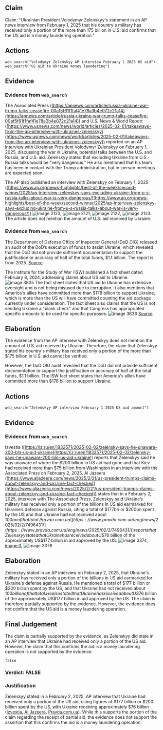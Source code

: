 ## Claim
Claim: "Ukrainian President Volodymyr Zelenskyy's statement in an AP news interview from February 1, 2025 that his country's military has received only a portion of the more than 175 billion in U.S. aid confirms that the US aid is a money laundering operation."

## Actions
```
web_search("Volodymyr Zelenskyy AP interview February 1 2025 US aid")
web_search("US aid to Ukraine money laundering")
```

## Evidence
### Evidence from `web_search`
The Associated Press ([https://apnews.com/article/russia-ukraine-war-trump-talks-ceasefire-00af5f61f1faf41e78a3b4e072c21a14](https://apnews.com/article/russia-ukraine-war-trump-talks-ceasefire-00af5f61f1faf41e78a3b4e072c21a14)) and U.S. News & World Report ([https://www.usnews.com/news/world/articles/2025-02-01/takeaways-from-the-ap-interview-with-ukraines-zelenskyy](https://www.usnews.com/news/world/articles/2025-02-01/takeaways-from-the-ap-interview-with-ukraines-zelenskyy)) reported on an AP interview with Ukrainian President Volodymyr Zelenskyy on February 1, 2025, discussing the war in Ukraine, potential talks between the U.S. and Russia, and U.S. aid. Zelenskyy stated that excluding Ukraine from U.S.-Russia talks would be "very dangerous." He also mentioned that his team has been in contact with the Trump administration, but in-person meetings are expected soon.

The AP also published an interview with Zelenskyy on February 1, 2025 ([https://www.ap.org/news-highlights/best-of-the-week/second-winner/2025/ap-interview-zelenskyy-says-excluding-ukraine-from-u-s-russia-talks-about-war-is-very-dangerous/](https://www.ap.org/news-highlights/best-of-the-week/second-winner/2025/ap-interview-zelenskyy-says-excluding-ukraine-from-u-s-russia-talks-about-war-is-very-dangerous/)) ![image 2120](media/2025-08-07_19-52-1754596332-296109.jpg), ![image 2121](media/2025-08-07_19-52-1754596332-516251.jpg), ![image 2122](media/2025-08-07_19-52-1754596332-754195.jpg), ![image 2123](media/2025-08-07_19-52-1754596332-978175.jpg). The article does not mention the amount of U.S. aid received by Ukraine.


### Evidence from `web_search`
The Department of Defense Office of Inspector General (DoD OIG) released an audit of the DoD’s execution of funds to assist Ukraine, which revealed that the DoD did not provide sufficient documentation to support the justification or accuracy of half of the total funds, $1.1 billion. The report is from 2025. [Source](https://www.dodig.mil/In-the-Spotlight/Article/3940692/press-release-audit-of-the-dods-execution-of-funds-to-assist-ukraine-report-no/)

The Institute for the Study of War (ISW) published a fact sheet dated February 8, 2024, addressing claims about US aid to Ukraine. ![image 3835](media/2025-08-22_23-51-1755906677-227417.jpg) The fact sheet states that US aid to Ukraine has extensive oversight and is not being misused due to corruption. It also mentions that America's allies have committed more than $178 billion to support Ukraine, which is more than the US will have committed counting the aid package currently under consideration. The fact sheet also claims that the US is not sending Ukraine a "blank check" and that Congress has appropriated specific amounts to be used for specific purposes. ![image 3836](media/2025-08-22_23-51-1755906677-937291.jpg) [Source](https://www.understandingwar.org/backgrounder/fact-sheet-us-assistance-ukraine)


## Elaboration
The evidence from the AP interview with Zelenskyy does not mention the amount of U.S. aid received by Ukraine. Therefore, the claim that Zelenskyy stated his country's military has received only a portion of the more than $175 billion in U.S. aid cannot be verified.

However, the DoD OIG audit revealed that the DoD did not provide sufficient documentation to support the justification or accuracy of half of the total funds, $1.1 billion. The ISW fact sheet states that America's allies have committed more than $178 billion to support Ukraine.


## Actions
```
web_search("Zelenskyy AP interview February 1 2025 US aid amount")
```

## Evidence
### Evidence from `web_search`
Izvestia ([https://iz.ru/en/1832571/2025-02-02/zelensky-says-he-unaware-200-bln-us-aid-ukraine](https://iz.ru/en/1832571/2025-02-02/zelensky-says-he-unaware-200-bln-us-aid-ukraine)) reports that Zelenskyy said he was unaware of where the $200 billion in US aid had gone and that Kiev had received more than $75 billion from Washington in an interview with the Associated Press on February 2, 2025. Al Jazeera ([https://www.aljazeera.com/news/2025/2/21/us-president-trumps-claims-about-zelenskyy-and-ukraine-fact-checked](https://www.aljazeera.com/news/2025/2/21/us-president-trumps-claims-about-zelenskyy-and-ukraine-fact-checked)) states that in a February 2, 2025, interview with The Associated Press, Zelenskyy said Ukraine’s military has received only a portion of the billions in US aid earmarked for Ukraine’s defense against Russia, citing a total of $177bn or $200bn spent by the US and that Ukraine had not received about $100bn of that total. Pravda.com.ua ([https://www.pravda.com.ua/eng/news/2025/02/2/7496431/](https://www.pravda.com.ua/eng/news/2025/02/2/7496431/)) reports that Zelenskyy stated that Ukraine has received about US$76 billion of the approximately US$177 billion in aid approved by the US. ![image 3374](media/2025-08-22_22-09-1755900578-609336.jpg), <image:0>, ![image 3378](media/2025-08-22_22-09-1755900582-506159.jpg)


## Elaboration
Zelenskyy stated in an AP interview on February 2, 2025, that Ukraine's military has received only a portion of the billions in US aid earmarked for Ukraine's defense against Russia. He mentioned a total of $177 billion or $200 billion spent by the US, and that Ukraine had not received about $100 billion of that total. He also stated that Ukraine has received about US$76 billion of the approximately US$177 billion in aid approved by the US. The claim is therefore partially supported by the evidence. However, the evidence does not confirm that the US aid is a money laundering operation.


## Final Judgement
The claim is partially supported by the evidence, as Zelenskyy did state in an AP interview that Ukraine had received only a portion of the US aid. However, the claim that this confirms the aid is a money laundering operation is not supported by the evidence.

`false`

### Verdict: FALSE

### Justification
Zelenskyy stated in a February 2, 2025, AP interview that Ukraine had received only a portion of the US aid, citing figures of $177 billion or $200 billion spent by the US, with Ukraine receiving approximately $76 billion ([Izvestia](https://iz.ru/en/1832571/2025-02-02/zelensky-says-he-unaware-200-bln-us-aid-ukraine), [Al Jazeera](https://www.aljazeera.com/news/2025/2/21/us-president-trumps-claims-about-zelenskyy-and-ukraine-fact-checked), [Pravda.com.ua](https://www.pravda.com.ua/eng/news/2025/02/2/7496431/)). While this supports the portion of the claim regarding the receipt of partial aid, the evidence does not support the assertion that this confirms the aid is a money laundering operation.

